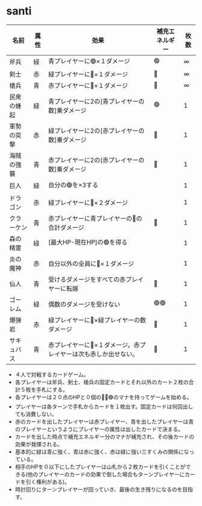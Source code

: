 # santi

| 名前 | 属性 | 効果 | 補充エネルギー | 枚数 |
|----|------|------|----------------|------|
| 斧兵  | 緑 | 青プレイヤーに🟢×１ダメージ | 🟢 | ∞ |
| 剣士  | 赤 | 緑プレイヤーに🔴×１ダメージ | 🔴 | ∞ |
| 槍兵  | 青 | 赤プレイヤーに🔵×１ダメージ | 🔵 | ∞ |
| 民衆の蜂起  | 緑 | 青プレイヤーに2の[青プレイヤーの数]乗ダメージ | 🟢 | 1 |
| 軍勢の突撃  | 赤 | 緑プレイヤーに2の[赤プレイヤーの数]乗ダメージ | 🔴 | 1 |
| 海賊の強襲  | 青 | 赤プレイヤーに2の[赤プレイヤーの数]乗ダメージ | 🔵 | 1 |
| 巨人  | 緑 | 自分の🟢を×3する |  | 1 |
|ドラゴン| 赤 | 緑プレイヤーに🔴×２ダメージ |  | 1 |
| クラーケン  | 青 | 赤プレイヤーに青プレイヤーの🔵の合計ダメージ | 🔵 | 1 |
| 森の精霊 | 緑 | [最大HP-現在HP]の🟢を得る |  | 1 |
| 炎の魔神 | 赤 | 自分以外の全員に🔴×１ダメージ |  | 1 |
| 仙人 | 青 | 受けるダメージをすべての赤プレイヤーに転嫁 | 🔵 | 1 |
| ゴーレム | 緑 | 偶数のダメージを受けない | 🟢🟢 | 1 |
| 爆弾岩 | 赤 | 緑プレイヤーに🔴×緑プレイヤーの数ダメージ | 🔴 | 1 |
| サキュバス | 青 | 赤プレイヤーに🔵×１ダメージ。赤プレイヤーは次も赤しか出せない。 | 🔵 | 1 |

* ４人で対戦するカードゲーム。  
* 各プレイヤーは斧兵、剣士、槍兵の固定カードとそれ以外のカート２枚の合計５枚を手札にする。
* 各プレイヤーは２０点のHPと０個の🔴🔵🟢のマナを持ってゲームを始める。
* プレイヤーは各ターンで手札からカードを１枚出す。固定カードは何回出しても消費しない。
* 赤のカードを出したプレイヤーは赤プレイヤー、青を出したプレイヤーは青のプレイヤーというようにプレイヤーの属性は出したカードで決まる。
* カードを出した時点で補充エネルギー分のマナが補充され、その後カードの効果が発揮される。
* 基本的に緑は青に強く、青は赤に強く、赤は緑に強い三すくみの関係になっている。
* 相手のHPを０以下にしたプレイヤーは山札から２枚カードを引くことができる(他のプレイヤーのカードの効果で倒した場合もターンプレイヤーにカードを引く権利がある)。
* 時計回りにターンプレイヤーが回っていき、最後の生き残りになるのを目指す。

